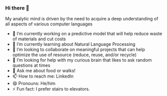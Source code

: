 ### Hi there 👋
My analytic mind is driven by the need to acquire a deep understanding of all aspects of various computer languages
- 🔭 I’m currently working on a predictive model that will help reduce waste of materials and cut costs
- 🌱 I’m currently learning about Natural Language Processing
- 👯 I’m looking to collaborate on meaningful projects that can help optimize the use of resource (reduce, reuse, and/or recycle)
- 🤔 I’m looking for help with my curious brain that likes to ask random questions at times
- 💬 Ask me about food or walks!
- 📫 How to reach me: LinkedIn
- 😄 Pronouns: He/him
- ⚡ Fun fact: I prefer stairs to elevators.
<!--
**Segura-Jorge/Segura-Jorge** is a ✨ _special_ ✨ repository because its `README.md` (this file) appears on your GitHub profile.

Here are some ideas to get you started:

- 🔭 I’m currently working on ...
- 🌱 I’m currently learning ...
- 👯 I’m looking to collaborate on ...
- 🤔 I’m looking for help with ...
- 💬 Ask me about ...
- 📫 How to reach me: ...
- 😄 Pronouns: ...
- ⚡ Fun fact: ...
-->
